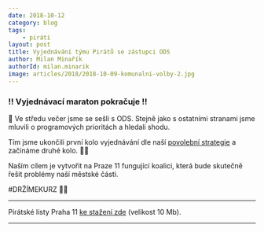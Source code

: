 ```yaml
---
date: 2018-10-12
category: blog
tags:
	- piráti
layout: post
title: Vyjednávání týmu Pirátů se zástupci ODS
author: Milan Minařík
authorId: milan.minarik
image: articles/2018/2018-10-09-komunalni-volby-2.jpg
---
```



### ‼️ Vyjednávací maraton pokračuje ‼️

📢 Ve středu večer jsme se sešli s ODS. Stejně jako s ostatními stranami jsme mluvili o programových prioritách a hledali shodu.

Tím jsme ukončili první kolo vyjednávání dle naší 
<a href="/komunalni-volby-2018/povolebni-strategie/">povolební strategie</a> a začínáme druhé kolo. 🏴🏴

Naším cílem je vytvořit na Praze 11 fungující koalici, která bude skutečně řešit problémy naší městské části.

#DRŽÍMEKURZ 🏴🏴


---

Pirátské listy Praha 11 [ke stažení zde](/assets/pdf/2018-07-10-praha-11.pdf) (velikost 10 Mb).

- - -
